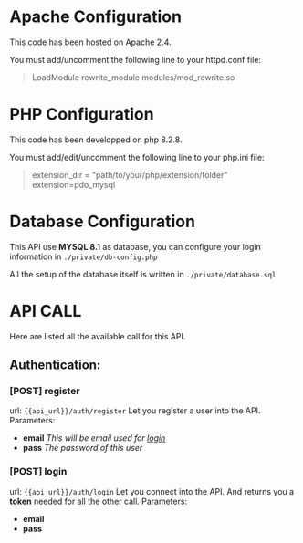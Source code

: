 # Apache Configuration

This code has been hosted on Apache 2.4.

You must add/uncomment the following line to your httpd.conf file:

> LoadModule rewrite_module modules/mod_rewrite.so

# PHP Configuration

This code has been developped on php 8.2.8.

You must add/edit/uncomment the following line to your php.ini file:

> extension_dir = "path/to/your/php/extension/folder"
> extension=pdo_mysql

# Database Configuration

This API use **MYSQL 8.1** as database,
you can configure your login information in `./private/db-config.php`

All the setup of the database itself is written in `./private/database.sql`

# API CALL
Here are listed all the available call for this API.

## Authentication:

### [POST] register
url: `{{api_url}}/auth/register`
Let you register a user into the API.
Parameters:
- **email** *This will be email used for [login](#[POST]-login)*
- **pass** *The password of this user*


### [POST] login
url: `{{api_url}}/auth/login`
Let you connect into the API. And returns you a **token** needed for all the other call.
Parameters:
- **email**
- **pass**
